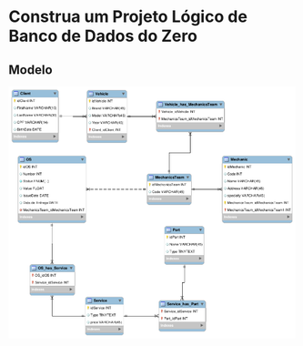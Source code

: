 # Construa um Projeto Lógico de Banco de Dados do Zero


## Modelo 

![Modelo](images/modelo.png)



